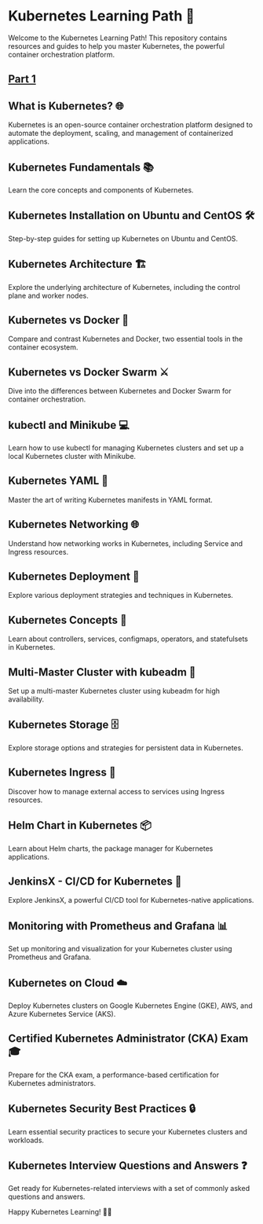 # Kubernetes Learning Path 🚀

Welcome to the Kubernetes Learning Path! This repository contains resources and guides to help you master Kubernetes, the powerful container orchestration platform.

## [Part 1](https://github.com/gjkaur/Kubernetes_Learning_Journey/blob/main/Part_1.ipynb)
## What is Kubernetes? 🌐

Kubernetes is an open-source container orchestration platform designed to automate the deployment, scaling, and management of containerized applications.

## Kubernetes Fundamentals 📚

Learn the core concepts and components of Kubernetes.

## Kubernetes Installation on Ubuntu and CentOS 🛠️

Step-by-step guides for setting up Kubernetes on Ubuntu and CentOS.

## Kubernetes Architecture 🏗️

Explore the underlying architecture of Kubernetes, including the control plane and worker nodes.

## Kubernetes vs Docker 🐳

Compare and contrast Kubernetes and Docker, two essential tools in the container ecosystem.

## Kubernetes vs Docker Swarm ⚔️

Dive into the differences between Kubernetes and Docker Swarm for container orchestration.

## kubectl and Minikube 💻

Learn how to use kubectl for managing Kubernetes clusters and set up a local Kubernetes cluster with Minikube.

## Kubernetes YAML 🧾

Master the art of writing Kubernetes manifests in YAML format.

## Kubernetes Networking 🌐

Understand how networking works in Kubernetes, including Service and Ingress resources.

## Kubernetes Deployment 🚀

Explore various deployment strategies and techniques in Kubernetes.

## Kubernetes Concepts 🧠

Learn about controllers, services, configmaps, operators, and statefulsets in Kubernetes.

## Multi-Master Cluster with kubeadm 🌟

Set up a multi-master Kubernetes cluster using kubeadm for high availability.

## Kubernetes Storage 🗄️

Explore storage options and strategies for persistent data in Kubernetes.

## Kubernetes Ingress 🚪

Discover how to manage external access to services using Ingress resources.

## Helm Chart in Kubernetes 📦

Learn about Helm charts, the package manager for Kubernetes applications.

## JenkinsX - CI/CD for Kubernetes 🚢

Explore JenkinsX, a powerful CI/CD tool for Kubernetes-native applications.

## Monitoring with Prometheus and Grafana 📊

Set up monitoring and visualization for your Kubernetes cluster using Prometheus and Grafana.

## Kubernetes on Cloud ☁️

Deploy Kubernetes clusters on Google Kubernetes Engine (GKE), AWS, and Azure Kubernetes Service (AKS).

## Certified Kubernetes Administrator (CKA) Exam 🎓

Prepare for the CKA exam, a performance-based certification for Kubernetes administrators.

## Kubernetes Security Best Practices 🔒

Learn essential security practices to secure your Kubernetes clusters and workloads.

## Kubernetes Interview Questions and Answers ❓

Get ready for Kubernetes-related interviews with a set of commonly asked questions and answers.

Happy Kubernetes Learning! 🚢🐳
